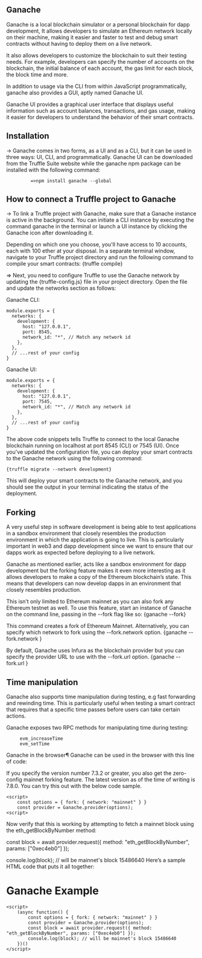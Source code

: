 ## Ganache ##
Ganache is a local blockchain simulator or a personal blockchain for dapp development, It allows developers to simulate an Ethereum network locally on their machine, making it easier and faster to test and debug smart contracts without having to deploy them on a live network.

It also allows developers to customize the blockchain to suit their testing needs. For example, developers can specify the number of accounts on the blockchain, the initial balance of each account, the gas limit for each block, the block time and more.

In addition to usage via the CLI from within JavaScript programmatically, ganache also provides a GUI, aptly named Ganache UI.

Ganache UI provides a graphical user interface that displays useful information such as account balances, transactions, and gas usage, making it easier for developers to understand the behavior of their smart contracts.

## Installation ##
-> Ganache comes in two forms, as a UI and as a CLI, but it can be used in three ways: UI, CLI, and programmatically. Ganache UI can be downloaded from the Truffle Suite website while the ganache npm package can be installed with the following command:

             =>npm install ganache --global


## How to connect a Truffle project to Ganache ##
-> To link a Truffle project with Ganache, make sure that a Ganache instance is active in the background. You can initiate a CLI instance by executing the command ganache in the terminal or launch a UI instance by clicking the Ganache icon after downloading it.

Depending on which one you choose, you'll have access to 10 accounts, each with 100 ether at your disposal. In a separate terminal window, navigate to your Truffle project directory and run the following command to compile your smart contracts:
             {truffle compile}

=> Next, you need to configure Truffle to use the Ganache network by updating the {truffle-config.js} file in your project directory. Open the file and update the networks section as follows:

Ganache CLI:


    module.exports = {
      networks: {
        development: {
          host: "127.0.0.1",
          port: 8545,
          network_id: "*", // Match any network id
        },
      },
      // ...rest of your config
    }
Ganache UI:


    module.exports = {
      networks: {
        development: {
          host: "127.0.0.1",
          port: 7545,
          network_id: "*", // Match any network id
        },
      },
      // ...rest of your config
    }
The above code snippets tells Truffle to connect to the local Ganache blockchain running on localhost at port 8545 (CLI) or 7545 (UI). Once you've updated the configuration file, you can deploy your smart contracts to the Ganache network using the following command:

    {truffle migrate --network development}

This will deploy your smart contracts to the Ganache network, and you should see the output in your terminal indicating the status of the deployment.


## Forking ##
A very useful step in software development is being able to test applications in a sandbox environment that closely resembles the production environment in which the application is going to live. This is particularly important in web3 and dapp development since we want to ensure that our dapps work as expected before deploying to a live network.

Ganache as mentioned earlier, acts like a sandbox environment for dapp development but the forking feature makes it even more interesting as it allows developers to make a copy of the Ethereum blockchain’s state. This means that developers can now develop dapps in an environment that closely resembles production.

This isn’t only limited to Ethereum mainnet as you can also fork any Ethereum testnet as well. To use this feature, start an instance of Ganache on the command line, passing in the --fork flag like so:
       {ganache --fork}

This command creates a fork of Ethereum Mainnet. Alternatively, you can specify which network to fork using the --fork.network option.
            {ganache --fork.network <network name>}

By default, Ganache uses Infura as the blockchain provider but you can specify the provider URL to use with the --fork.url option.
             {ganache --fork.url <URL>}


## Time manipulation ##
Ganache also supports time manipulation during testing, e.g fast forwarding and rewinding time. This is particularly useful when testing a smart contract that requires that a specific time passes before users can take certain actions.

Ganache exposes two RPC methods for manipulating time during testing:

         evm_increaseTime
         evm_setTime


Ganache in the browser¶
Ganache can be used in the browser with this line of code:


<script src="[https://cdn.jsdelivr.net/npm/ganache@](https://cdn.jsdelivr.net/npm/ganache@)>VERSION NUMBER>/dist/web/ganache.min.js"></script>
If you specify the version number 7.3.2 or greater, you also get the zero-config mainnet forking feature. The latest version as of the time of writing is 7.8.0. You can try this out with the below code sample.


<script src="https://cdn.jsdelivr.net/npm/ganache@7.8.0/dist/web/ganache.min.js"></script>

    <script>
        const options = { fork: { network: "mainnet" } }
        const provider = Ganache.provider(options);
    <script>
Now verify that this is working by attempting to fetch a mainnet block using the eth_getBlockByNumber method:


const block = await provider.request({ method: "eth_getBlockByNumber", params: ["0xec4eb0"] });

console.log(block); // will be mainnet's block 15486640
Here’s a sample HTML code that puts it all together:


<!DOCTYPE html>
<html>
<head>
    <meta charset="UTF-8">
    <title>Ganache Example</title>
</head>
<body>
    <h1>Ganache Example</h1>
    <script src="https://cdn.jsdelivr.net/npm/ganache@7.8.0/dist/web/ganache.min.js"></script>


    <script>
        (async function() {
            const options = { fork: { network: "mainnet" } }
            const provider = Ganache.provider(options);
            const block = await provider.request({ method:       "eth_getBlockByNumber", params: ["0xec4eb0"] });
            console.log(block); // will be mainnet's block 15486640
        })()
    </script>
</body>
</html>